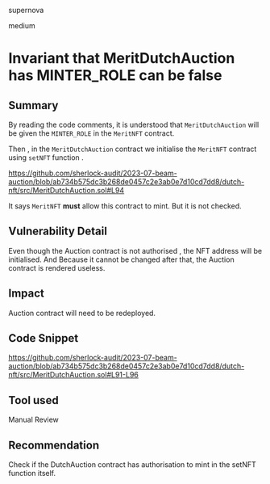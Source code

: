 supernova

medium

# Invariant that MeritDutchAuction has MINTER_ROLE can be false

## Summary
By reading the code comments, it is understood that `MeritDutchAuction` will be given the `MINTER_ROLE` in the `MeritNFT` contract. 

Then ,  in the `MeritDutchAuction` contract we initialise the `MeritNFT` contract using `setNFT` function .

https://github.com/sherlock-audit/2023-07-beam-auction/blob/ab734b575dc3b268de0457c2e3ab0e7d10cd7dd8/dutch-nft/src/MeritDutchAuction.sol#L94

It says `MeritNFT` **must** allow this contract to mint. But it is not checked.

## Vulnerability Detail
Even though  the Auction contract is not authorised , the NFT address will be initialised. And Because it cannot be changed after that, the Auction contract is rendered useless.

## Impact
Auction contract will need to be redeployed.
## Code Snippet
https://github.com/sherlock-audit/2023-07-beam-auction/blob/ab734b575dc3b268de0457c2e3ab0e7d10cd7dd8/dutch-nft/src/MeritDutchAuction.sol#L91-L96
## Tool used

Manual Review

## Recommendation
Check if the DutchAuction contract has authorisation to mint in the setNFT function itself.